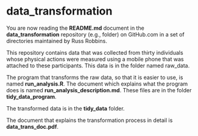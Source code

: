data_transformation
========

You are now reading the **README.md** document in the **data_transformation** repository (e.g., folder) on GitHub.com in a set of directories maintained by Russ Robbins.

This repository contains data that was collected from thirty individuals whose physical actions were measured using a mobile phone that was attached to these participants. This data is in the folder named raw_data. 

The program that transforms the raw data, so that it is easier to use, is named **run_analysis.R**. The document which explains what the program does is named **run_analysis_description.md**. These files are in the folder **tidy_data_program**.

The transformed data is in the **tidy_data** folder.

The document that explains the transformation process in detail is **data_trans_doc.pdf**. 



